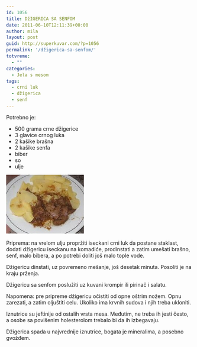 ```yaml
---
id: 1056
title: DžIGERICA SA SENFOM
date: 2011-06-10T12:11:39+00:00
author: mila
layout: post
guid: http://superkuvar.com/?p=1056
permalink: '/džigerica-sa-senfom/'
totvreme:
  - ""
categories:
  - Jela s mesom
tags:
  - crni luk
  - džigerica
  - senf
---
```

Potrebno je:

  * 500 grama crne džigerice
  * 3 glavice crnog luka
  * 2 kašike brašna
  * 2 kašike senfa
  * biber
  * so
  * ulje

<img class="alignnone size-full wp-image-1057" title="dzigericausenfu" src="/wp-content/uploads/2011/06/dzigericausenfu-e1307707883222.jpg" alt="" width="210" height="159" /> 

Priprema: na vrelom ulju propržiti iseckani crni luk da postane staklast, dodati džigericu iseckanu na komadiće, prodinstati a zatim umešati brašno, senf, malo bibera, a po potrebi doliti još malo tople vode.

Džigericu dinstati, uz povremeno mešanje, još desetak minuta. Posoliti je na kraju prženja.

Džigericu sa senfom poslužiti uz kuvani krompir ili pirinač i salatu.

Napomena: pre pripreme džigericu očistiti od opne oštrim nožem. Opnu zarezati, a zatim oljuštiti celu. Ukoliko ima krvnih sudova i njih treba ukloniti.

Iznutrice su jeftinije od ostalih vrsta mesa. Međutim, ne treba ih jesti često, a osobe sa povišenim holesterolom trebalo bi da ih izbegavaju.

Džigerica spada u najvrednije iznutrice, bogata je mineralima, a posebno gvožđem.